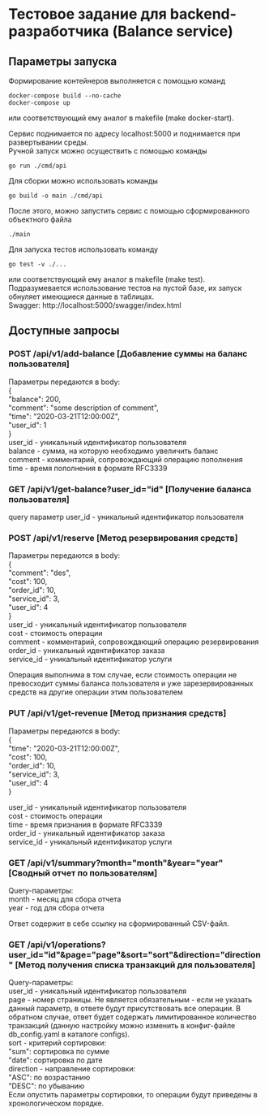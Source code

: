 # Тестовое задание для backend-разработчика (Balance service)

## Параметры запуска

Формирование контейнеров выполняется с помощью команд
```
docker-compose build --no-cache
docker-compose up
```
или соответствующий ему аналог в makefile (make docker-start).  

Сервис поднимается по адресу localhost:5000 и поднимается при развертывании среды.    
Ручной запуск можно осуществить с помощью команды  
```
go run ./cmd/api
```
Для сборки можно использовать команды  
```
go build -o main ./cmd/api
```
После этого, можно запустить сервис с помощью сформированного объектного файла
```
./main
```

Для запуска тестов использовать команду
```
go test -v ./...
```
или соответствующий ему аналог в makefile (make test).    
Подразумевается использование тестов на пустой базе, их запуск обнуляет имеющиеся данные в таблицах.  
Swagger: http://localhost:5000/swagger/index.html  

## Доступные запросы

### POST /api/v1/add-balance [Добавление суммы на баланс пользователя]
Параметры передаются в body:   
{  
  "balance": 200,  
  "comment": "some description of comment",  
  "time": "2020-03-21T12:00:00Z",  
  "user_id": 1  
}  
user_id - уникальный идентификатор пользователя  
balance - сумма, на которую необходимо увеличить баланс  
comment - комментарий, сопровождающий операцию пополнения  
time - время пополнения в формате RFC3339  

### GET /api/v1/get-balance?user_id="id" [Получение баланса пользователя]
query параметр user_id - уникальный идентификатор пользователя  

### POST /api/v1/reserve [Метод резервирования средств]
Параметры передаются в body:  
{  
  "comment": "des",  
  "cost": 100,  
  "order_id": 10,  
  "service_id": 3,  
  "user_id": 4  
}  
user_id - уникальный идентификатор пользователя  
cost - стоимость операции  
comment - комментарий, сопровождающий операцию резервирования  
order_id - уникальный идентификатор заказа  
service_id - уникальный идентификатор услуги  

Операция выполнима в том случае, если стоимость операции не превосходит суммы баланса пользователя и уже зарезервированных средств на другие операции этим пользователем

### PUT /api/v1/get-revenue [Метод признания средств]
Параметры передаются в body:   
{  
  "time": "2020-03-21T12:00:00Z",  
  "cost": 100,  
  "order_id": 10,  
  "service_id": 3,  
  "user_id": 4  
}  

user_id - уникальный идентификатор пользователя  
cost - стоимость операции  
time - время признания в формате RFC3339  
order_id - уникальный идентификатор заказа  
service_id - уникальный идентификатор услуги  

### GET /api/v1/summary?month="month"&year="year" [Сводный отчет по пользователям]
Query-параметры:  
month - месяц для сбора отчета  
year - год для сбора отчета  

Ответ содержит в себе ссылку на сформированный CSV-файл.  

### GET /api/v1/operations?user_id="id"&page="page"&sort="sort"&direction="direction" [Метод получения списка транзакций для пользователя]
Query-параметры:  
user_id - уникальный идентификатор пользователя  
page - номер страницы. Не является обязательным - если не указать данный параметр, в ответе будут присутствовать все операции. В обратном случае, ответ будет содержать лимитированное количество транзакций (данную настройку можно изменить в конфиг-файле db_config.yaml в каталоге configs).  
sort - критерий сортировки:  
    "sum": сортировка по сумме  
    "date": сортировка по дате  
direction - направление сортировки:  
    "ASC": по возрастанию  
    "DESC": по убыванию  
Если опустить параметры сортировки, то операции будут приведены в хронологическом порядке.  
